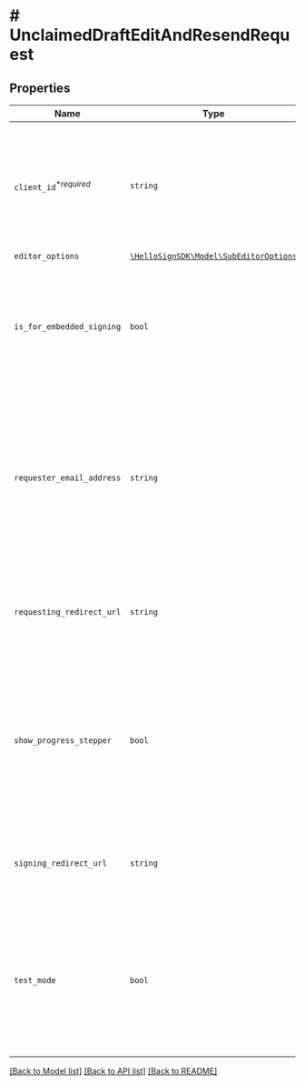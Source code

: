 # # UnclaimedDraftEditAndResendRequest



## Properties

Name | Type | Description | Notes
------------ | ------------- | ------------- | -------------
| `client_id`<sup>*_required_</sup> | ```string``` |  Client id of the app you&#39;re using to create this draft. Visit our [embedded page](https://app.hellosign.com/api/embeddedSigningWalkthrough) to learn more about this parameter.  |  |
| `editor_options` | [```\HelloSignSDK\Model\SubEditorOptions```](SubEditorOptions.md) |    |  |
| `is_for_embedded_signing` | ```bool``` |  The request created from this draft will also be signable in embedded mode if set to `true`. Defaults to `false`.  |  [default to false] |
| `requester_email_address` | ```string``` |  The email address of the user that should be designated as the requester of this draft. If not set, original requester&#39;s email address will be used.  |  |
| `requesting_redirect_url` | ```string``` |  The URL you want signers redirected to after they successfully request a signature.  |  |
| `show_progress_stepper` | ```bool``` |  When only one step remains in the signature request process and this parameter is set to `false` then the progress stepper will be hidden.  |  [default to true] |
| `signing_redirect_url` | ```string``` |  The URL you want signers redirected to after they successfully sign.  |  |
| `test_mode` | ```bool``` |  Whether this is a test, the signature request created from this draft will not be legally binding if set to `true`. Defaults to `false`.  |  [default to false] |

[[Back to Model list]](../../README.md#models) [[Back to API list]](../../README.md#endpoints) [[Back to README]](../../README.md)
